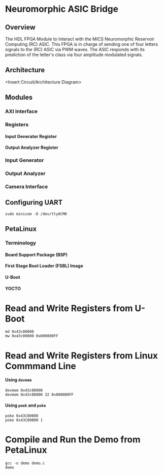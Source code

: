 # Neuromorphic ASIC Bridge

## Overview
The HDL FPGA Module to Interact with the MICS Neuromorphic Reservoir Computing (RC) ASIC. This FPGA is in charge of sending one of four letters signals to the (RC) ASIC via PWM waves. The ASIC responds with its prediction of the letter's class via four amplitude modulated signals.

## Architecture

<Insert Circuit/Architecture Diagram>

## Modules
### AXI Interface
### Registers
#### Input Generator Register
#### Output Analyzer Register
### Input Generator
### Output Analyzer
### Camera Interface


## Configuring UART
```
sudo minicom -D /dev/ttyACM0
```

## PetaLinux
### Terminology
#### Board Support Package (BSP)
#### First Stage Boot Loader (FSBL) Image
#### U-Boot
#### YOCTO

# Read and Write Registers from U-Boot
```
md 0x43c00000 
mw 0x43c00000 0x000000FF
```

# Read and Write Registers from Linux Commmand Line
#### Using `devmem`
```
devmem 0x43c00000
devmem 0x43c00000 32 0x000000FF
```
#### Using `peek` and `poke`
```
poke 0x43C00000
poke 0x43C00000 1
```

# Compile and Run the Demo from PetaLinux
```
gcc -o demo demo.c
demo
```
